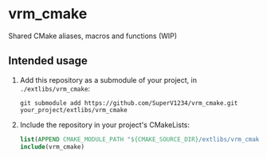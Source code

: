 # vrm_cmake
Shared CMake aliases, macros and functions (WIP)

## Intended usage

1. Add this repository as a submodule of your project, in `./extlibs/vrm_cmake`:

    ```
    git submodule add https://github.com/SuperV1234/vrm_cmake.git your_project/extlibs/vrm_cmake
    ```

2. Include the repository in your project's CMakeLists:
    
    ```cmake
    list(APPEND CMAKE_MODULE_PATH "${CMAKE_SOURCE_DIR}/extlibs/vrm_cmake/cmake/")
    include(vrm_cmake)
    ```